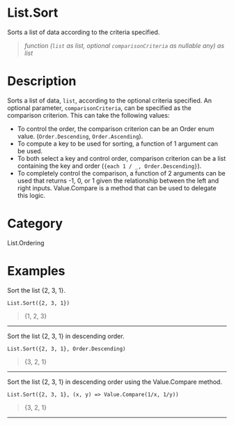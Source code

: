 # List.Sort
Sorts a list of data according to the criteria specified.
> _function (<code>list</code> as list, optional <code>comparisonCriteria</code> as nullable any) as list_

# Description 
Sorts a list of data, <code>list</code>, according to the optional criteria specified. 
    An optional parameter, <code>comparisonCriteria</code>, can be specified as the comparison criterion. This can take the following values:
    <ul>
    <li> To control the order, the comparison criterion can be an Order enum value. (<code>Order.Descending</code>, <code>Order.Ascending</code>). </li> 
    <li> To compute a key to be used for sorting, a function of 1 argument can be used. </li> 
    <li> To both select a key and control order, comparison criterion can be a list containing the key and order (<code>{each 1 / _, Order.Descending}</code>). </li> 
    <li> To completely control the comparison, a function of 2 arguments can be used that returns -1, 0, or 1 given the relationship between the left and right inputs. Value.Compare is a method that can be used to delegate this logic. </li> 
    </ul>
# Category 
List.Ordering
# Examples 
Sort the list {2, 3, 1}.
```
List.Sort({2, 3, 1})
```
> {1, 2, 3}
***
Sort the list {2, 3, 1} in descending order.
```
List.Sort({2, 3, 1}, Order.Descending)
```
> {3, 2, 1}
***
Sort the list {2, 3, 1} in descending order using the Value.Compare method.
```
List.Sort({2, 3, 1}, (x, y) => Value.Compare(1/x, 1/y))
```
> {3, 2, 1}
***

